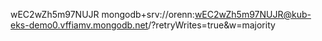 wEC2wZh5m97NUJR
mongodb+srv://orenn:wEC2wZh5m97NUJR@kub-eks-demo0.vffiamv.mongodb.net/?retryWrites=true&w=majority
